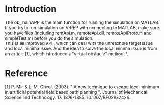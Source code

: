 # Introduction 

The ob_mainAPF is the main function for running the simulation on MATLAB. \
If you try to run simulation on V-REP with connecting to MATLAB, make sure you have files (including remApi.m, remoteApi.dll, remoteApiProto.m and simpleTest.m) before you do the simulation. \
This is an improved APF, which can deal with the unreachble target issue and local minima issue. And the idea to solve the local minima issue is from an article [1], which introduced a "virtual obstacle" method. \

# Reference 
[1] P. Min & L. M.  Cheol. (2003). " A new technique to escape local minimum in artificial potential field based path planning ". Journal of Mechanical Science and Technology. 17. 1876-1885. 10.1007/BF02982426.  


